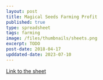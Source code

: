 ```yaml
---
layout: post
title: Magical Seeds Farming Profit
published: true
type: spreadsheet
tags: farming
image: /files/thumbnails/sheets.png
excerpt: TODO
post-date: 2018-04-17
upddated-date: 2023-07-10
---
```


[Link to the sheet](https://docs.google.com/spreadsheets/d/15_GdYRdKj-ocUyypo5WLT5fThDiKa5bzOfSoH3lhwPg/edit?usp=sharing)